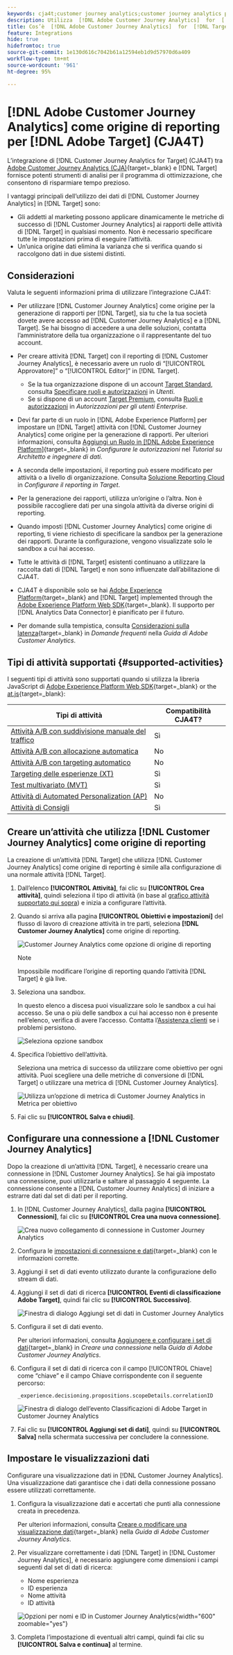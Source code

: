 ```yaml
---
keywords: cja4t;customer journey analytics;customer journey analytics per target;customer journey analytics origine di reporting;customer journey analytics come origine di reporting per target
description: Utilizza  [!DNL Adobe Customer Journey Analytics]  for  [!DNL Target]  (A4T) per creare attività basate su metriche di conversione di  [!DNL Customer Journey Analytics]  e segmenti di pubblico e utilizza i rapporti di  [!DNL Customer Journey Analytics]  per esaminare i risultati.
title: Cos’è  [!DNL Adobe Customer Journey Analytics]  for  [!DNL Target]  (CJA4T)?
feature: Integrations
hide: true
hidefromtoc: true
source-git-commit: 1e130d616c7042b61a12594eb1d9d57970d6a409
workflow-type: tm+mt
source-wordcount: '961'
ht-degree: 95%

---
```


# [!DNL Adobe Customer Journey Analytics] come origine di reporting per [!DNL Adobe Target] (CJA4T)

L’integrazione di [!DNL Customer Journey Analytics for Target] (CJA4T) tra [Adobe Customer Journey Analytics (CJA)](https://experienceleague.adobe.com/docs/customer-journey-analytics.html?lang=it){target=_blank} e [!DNL Target] fornisce potenti strumenti di analisi per il programma di ottimizzazione, che consentono di risparmiare tempo prezioso.

I vantaggi principali dell’utilizzo dei dati di [!DNL Customer Journey Analytics] in [!DNL Target] sono:

* Gli addetti al marketing possono applicare dinamicamente le metriche di successo di [!DNL Customer Journey Analytics] ai rapporti delle attività di [!DNL Target] in qualsiasi momento. Non è necessario specificare tutte le impostazioni prima di eseguire l’attività.
* Un’unica origine dati elimina la varianza che si verifica quando si raccolgono dati in due sistemi distinti.

## Considerazioni

Valuta le seguenti informazioni prima di utilizzare l’integrazione CJA4T:

* Per utilizzare [!DNL Customer Journey Analytics] come origine per la generazione di rapporti per [!DNL Target], sia tu che la tua società dovete avere accesso ad [!DNL Customer Journey Analytics] e a [!DNL Target]. Se hai bisogno di accedere a una delle soluzioni, contatta l’amministratore della tua organizzazione o il rappresentante del tuo account.
* Per creare attività [!DNL Target] con il reporting di [!DNL Customer Journey Analytics], è necessario avere un ruolo di “[!UICONTROL Approvatore]” o “[!UICONTROL Editor]” in [!DNL Target].
   * Se la tua organizzazione dispone di un account [Target Standard](/help/main/c-intro/intro.md#section_ACD5EFF17AAB4E979CBEFA0145CCD905), consulta [Specificare ruoli e autorizzazioni](/help/main/administrating-target/c-user-management/c-user-management/user-management.md#roles-permissions) in *Utenti*.
   * Se si dispone di un account [Target Premium](/help/main/c-intro/intro.md#premium), consulta [Ruoli e autorizzazioni](/help/main/administrating-target/c-user-management/property-channel/property-channel.md#roles-permissions) in *Autorizzazioni per gli utenti Enterprise*.

* Devi far parte di un ruolo in [!DNL Adobe Experience Platform] per impostare un [!DNL Target] attività con [!DNL Customer Journey Analytics] come origine per la generazione di rapporti. Per ulteriori informazioni, consulta [Aggiungi un Ruolo in [!DNL Adobe Experience Platform]](https://experienceleague.adobe.com/docs/platform-learn/getting-started-for-data-architects-and-data-engineers/configure-permissions.html){target=_blank} in *Configurare le autorizzazioni* nel *Tutorial su Architetto e ingegnere di dati.*
* A seconda delle impostazioni, il reporting può essere modificato per attività o a livello di organizzazione. Consulta [Soluzione Reporting Cloud](/help/main/administrating-target/reporting.md#solution) in *Configurare il reporting in Target*.
* Per la generazione dei rapporti, utilizza un’origine o l’altra. Non è possibile raccogliere dati per una singola attività da diverse origini di reporting.
* Quando imposti [!DNL Customer Journey Analytics] come origine di reporting, ti viene richiesto di specificare la sandbox per la generazione dei rapporti. Durante la configurazione, vengono visualizzate solo le sandbox a cui hai accesso.
* Tutte le attività di [!DNL Target] esistenti continuano a utilizzare la raccolta dati di [!DNL Target] e non sono influenzate dall’abilitazione di CJA4T.
* CJA4T è disponibile solo se hai [Adobe Experience Platform](https://experienceleague.adobe.com/docs/experience-platform.html?lang=it){target=_blank} and [!DNL Target] implemented through the [Adobe Experience Platform Web SDK](https://experienceleague.adobe.com/docs/target-dev/developer/client-side/aep-web-sdk.html?lang=it){target=_blank}. Il supporto per [!DNL Analytics Data Connector] è pianificato per il futuro.
* Per domande sulla tempistica, consulta [Considerazioni sulla latenza](https://experienceleague.adobe.com/docs/analytics-platform/using/cja-overview/cja-faq.html?lang=it#latency){target=_blank} in *Domande frequenti* nella *Guida di Adobe Customer Analytics*.

## Tipi di attività supportati {#supported-activities}

I seguenti tipi di attività sono supportati quando si utilizza la libreria JavaScript di [Adobe Experience Platform Web SDK](https://experienceleague.adobe.com/docs/target-dev/developer/client-side/aep-web-sdk.html?lang=it){target=_blank} or the [at.js](https://experienceleague.adobe.com/docs/target-dev/developer/client-side/at-js-implementation/overview.html?lang=it){target=_blank}:

| Tipi di attività | Compatibilità CJA4T? |
|--- |--- |
| [Attività A/B con suddivisione manuale del traffico](/help/main/c-activities/t-test-ab/test-ab.md) | Sì |
| [Attività A/B con allocazione automatica](/help/main/c-activities/automated-traffic-allocation/automated-traffic-allocation.md) | No |
| [Attività A/B con targeting automatico](/help/main/c-activities/auto-target/auto-target-to-optimize.md) | No |
| [Targeting delle esperienze (XT)](/help/main/c-activities/t-experience-target/experience-target.md) | Sì |
| [Test multivariato (MVT)](/help/main/c-activities/c-multivariate-testing/multivariate-testing.md) | Sì |
| [Attività di Automated Personalization (AP)](/help/main/c-activities/t-automated-personalization/automated-personalization.md) | No |
| [Attività di Consigli](/help/main/c-recommendations/recommendations.md) | Sì |

## Creare un’attività che utilizza [!DNL Customer Journey Analytics] come origine di reporting

La creazione di un’attività [!DNL Target] che utilizza [!DNL Customer Journey Analytics] come origine di reporting è simile alla configurazione di una normale attività [!DNL Target].

1. Dall’elenco **[!UICONTROL Attività]**, fai clic su **[!UICONTROL Crea attività]**, quindi seleziona il tipo di attività (in base al [grafico attività supportato qui sopra](#supported-activities)) e inizia a configurare l’attività.
1. Quando si arriva alla pagina **[!UICONTROL Obiettivi e impostazioni]** del flusso di lavoro di creazione attività in tre parti, seleziona **[!DNL Customer Journey Analytics]** come origine di reporting.

   ![Customer Journey Analytics come opzione di origine di reporting](/help/main/c-integrating-target-with-mac/cja4t/assets/cja-as-reporting-source.png)

   >[!NOTE]
   >
   >Impossibile modificare l’origine di reporting quando l’attività [!DNL Target] è già live.

1. Seleziona una sandbox.

   In questo elenco a discesa puoi visualizzare solo le sandbox a cui hai accesso. Se una o più delle sandbox a cui hai accesso non è presente nell’elenco, verifica di avere l’accesso. Contatta l’[Assistenza clienti](/help/main/cmp-resources-and-contact-information.md#reference_ACA3391A00EF467B87930A450050077C) se i problemi persistono.

   ![Seleziona opzione sandbox](/help/main/c-integrating-target-with-mac/cja4t/assets/sandbox.png)

1. Specifica l’obiettivo dell’attività.

   Seleziona una metrica di successo da utilizzare come obiettivo per ogni attività. Puoi scegliere una delle metriche di conversione di [!DNL Target] o utilizzare una metrica di [!DNL Customer Journey Analytics].

   ![Utilizza un’opzione di metrica di Customer Journey Analytics in Metrica per obiettivo](/help/main/c-integrating-target-with-mac/cja4t/assets/goal-metric.png)

1. Fai clic su **[!UICONTROL Salva e chiudi]**.

## Configurare una connessione a [!DNL Customer Journey Analytics]

Dopo la creazione di un’attività [!DNL Target], è necessario creare una connessione in [!DNL Customer Journey Analytics]. Se hai già impostato una connessione, puoi utilizzarla e saltare al passaggio 4 seguente. La connessione consente a [!DNL Customer Journey Analytics] di iniziare a estrarre dati dal set di dati per il reporting.

1. In [!DNL Customer Journey Analytics], dalla pagina **[!UICONTROL Connessioni]**, fai clic su **[!UICONTROL Crea una nuova connessione]**.

   ![Crea nuovo collegamento di connessione in Customer Journey Analytics](/help/main/c-integrating-target-with-mac/cja4t/assets/create-connection.png)

1. Configura le [impostazioni di connessione e dati](https://experienceleague.adobe.com/docs/analytics-platform/using/cja-connections/overview.html?lang=it){target=_blank} con le informazioni corrette.
1. Aggiungi il set di dati evento utilizzato durante la configurazione dello stream di dati.
1. Aggiungi il set di dati di ricerca **[!UICONTROL Eventi di classificazione Adobe Target]**, quindi fai clic su **[!UICONTROL Successivo]**.

   ![Finestra di dialogo Aggiungi set di dati in Customer Journey Analytics](/help/main/c-integrating-target-with-mac/cja4t/assets/add-datasets.png)

1. Configura il set di dati evento.

   Per ulteriori informazioni, consulta [Aggiungere e configurare i set di dati](https://experienceleague.adobe.com/docs/analytics-platform/using/cja-connections/create-connection.html?lang=it#add-dataset){target=_blank} in *Creare una connessione* nella *Guida di Adobe Customer Journey Analytics*.

1. Configura il set di dati di ricerca con il campo [!UICONTROL Chiave] come “chiave” e il campo Chiave corrispondente con il seguente percorso:

   ```
   _experience.decisioning.propositions.scopeDetails.correlationID
   ```

   ![Finestra di dialogo dell’evento Classificazioni di Adobe Target in Customer Journey Analytics](/help/main/c-integrating-target-with-mac/cja4t/assets/classifications-events.png)

1. Fai clic su **[!UICONTROL Aggiungi set di dati]**, quindi su **[!UICONTROL Salva]** nella schermata successiva per concludere la connessione.

## Impostare le visualizzazioni dati

Configurare una visualizzazione dati in [!DNL Customer Journey Analytics]. Una visualizzazione dati garantisce che i dati della connessione possano essere utilizzati correttamente.

1. Configura la visualizzazione dati e accertati che punti alla connessione creata in precedenza.

   Per ulteriori informazioni, consulta [Creare o modificare una visualizzazione dati](https://experienceleague.adobe.com/docs/analytics-platform/using/cja-dataviews/create-dataview.html?lang=it){target=_blank} nella *Guida di Adobe Customer Journey Analytics*.

1. Per visualizzare correttamente i dati [!DNL Target] in [!DNL Customer Journey Analytics], è necessario aggiungere come dimensioni i campi seguenti dal set di dati di ricerca:

   * Nome esperienza
   * ID esperienza
   * Nome attività
   * ID attività

   ![Opzioni per nomi e ID in Customer Journey Analytics](/help/main/c-integrating-target-with-mac/cja4t/assets/names-and-ids.png){width="600" zoomable="yes"}

1. Completa l’impostazione di eventuali altri campi, quindi fai clic su **[!UICONTROL Salva e continua]** al termine.
